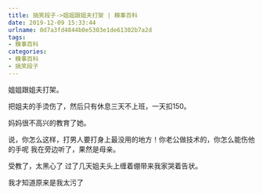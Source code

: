 ```yaml
---
title: 搞笑段子->姐姐跟姐夫打架 | 糗事百科
date: 2019-12-09 15:33:44
urlname: 0d7a3fd4844b0e5303e1de61302b7a2d
tags: 
- 糗事百科
categories:
- 糗事百科
- 搞笑段子
---
```

姐姐跟姐夫打架。

把姐夫的手烫伤了，然后只有休息三天不上班，一天扣150。

妈妈很不高兴的教育了她。

说，你怎么这样，打男人要打身上最没用的地方！你老公做技术的，你怎么能伤他的手呢        我在旁边听了，果然是母亲。

受教了，太黑心了        过了几天姐夫头上缠着绷带来我家哭着告状。

我才知道原来是我太污了


